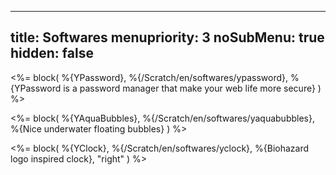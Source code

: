 ----- 
title: Softwares
menupriority: 3
noSubMenu: true
hidden: false
-----
<%= block( %{YPassword}, 
    %{/Scratch/en/softwares/ypassword}, 
    %{YPassword is a password manager that make your web life more secure} 
) %>

<%= block( %{YAquaBubbles}, 
    %{/Scratch/en/softwares/yaquabubbles}, 
    %{Nice underwater floating bubbles}
    ) %>

<%= block( %{YClock}, 
    %{/Scratch/en/softwares/yclock}, 
    %{Biohazard logo inspired clock},
    "right"
    ) %>

<div class="flush"></div>
